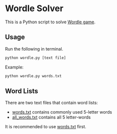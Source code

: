 # Wordle Solver

This is a Python script to solve [Wordle game](https://www.nytimes.com/games/wordle/index.html).

## Usage

Run the following in terminal.

```bash
python wordle.py [text file]
```

Example:

```bash
python wordle.py words.txt
```

## Word Lists

There are two text files that contain word lists:
- [words.txt](https://github.com/weien0905/wordle-solver/blob/main/words.txt) contains commonly used 5-letter words
- [all_words.txt](https://github.com/weien0905/wordle-solver/blob/main/all_words.txt) contains all 5 letter-words

It is recommended to use [words.txt](https://github.com/weien0905/wordle-solver/blob/main/words.txt) first.
